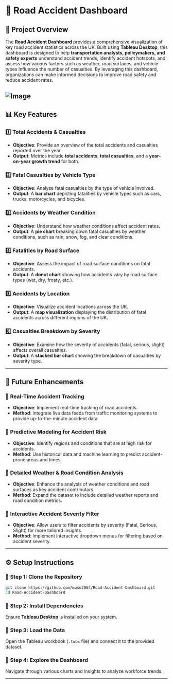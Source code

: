 # 🚗 **Road Accident Dashboard**

## 📌 **Project Overview**
The **Road Accident Dashboard** provides a comprehensive visualization of key road accident statistics across the UK. Built using **Tableau Desktop**, this dashboard is designed to help **transportation analysts, policymakers, and safety experts** understand accident trends, identify accident hotspots, and assess how various factors such as weather, road surfaces, and vehicle types influence the number of casualties. By leveraging this dashboard, organizations can make informed decisions to improve road safety and reduce accident rates.

![Image](https://github.com/user-attachments/assets/36ef7169-2429-443d-8efe-06da1fde289c)
---

## 📊 **Key Features**

### 1️⃣ **Total Accidents & Casualties**
- **Objective**: Provide an overview of the total accidents and casualties reported over the year.
- **Output**: Metrics include **total accidents**, **total casualties**, and a **year-on-year growth trend** for both.

### 2️⃣ **Fatal Casualties by Vehicle Type**
- **Objective**: Analyze fatal casualties by the type of vehicle involved.
- **Output**: A **bar chart** depicting fatalities by vehicle types such as cars, trucks, motorcycles, and bicycles.

### 3️⃣ **Accidents by Weather Condition**
- **Objective**: Understand how weather conditions affect accident rates.
- **Output**: A **pie chart** breaking down fatal casualties by weather conditions, such as rain, snow, fog, and clear conditions.

### 4️⃣ **Fatalities by Road Surface**
- **Objective**: Assess the impact of road surface conditions on fatal accidents.
- **Output**: A **donut chart** showing how accidents vary by road surface types (wet, dry, frosty, etc.).

### 5️⃣ **Accidents by Location**
- **Objective**: Visualize accident locations across the UK.
- **Output**: A **map visualization** displaying the distribution of fatal accidents across different regions of the UK.

### 6️⃣ **Casualties Breakdown by Severity**
- **Objective**: Examine how the severity of accidents (fatal, serious, slight) affects overall casualties.
- **Output**: A **stacked bar chart** showing the breakdown of casualties by severity type.

---

## 🚀 **Future Enhancements**

### 🔹 **Real-Time Accident Tracking**
- **Objective**: Implement real-time tracking of road accidents.
- **Method**: Integrate live data feeds from traffic monitoring systems to provide up-to-the-minute accident data.

### 🔹 **Predictive Modeling for Accident Risk**
- **Objective**: Identify regions and conditions that are at high risk for accidents.
- **Method**: Use historical data and machine learning to predict accident-prone areas and times.

### 🔹 **Detailed Weather & Road Condition Analysis**
- **Objective**: Enhance the analysis of weather conditions and road surfaces as key accident contributors.
- **Method**: Expand the dataset to include detailed weather reports and road condition metrics.

### 🔹 **Interactive Accident Severity Filter**
- **Objective**: Allow users to filter accidents by severity (Fatal, Serious, Slight) for more tailored insights.
- **Method**: Implement interactive dropdown menus for filtering based on accident severity.

---

## ⚙️ **Setup Instructions**

### 🔹 **Step 1: Clone the Repository**
```bash
git clone https://github.com/musu2004/Road-Accident-Dashboard.git
cd Road-Accident-Dashboard
```

### 🔹 **Step 2: Install Dependencies**
Ensure **Tableau Desktop** is installed on your system.

### 🔹 **Step 3: Load the Data**
Open the Tableau workbook (`.twbx` file) and connect it to the provided dataset.

### 🔹 **Step 4: Explore the Dashboard**
Navigate through various charts and insights to analyze workforce trends.

---
